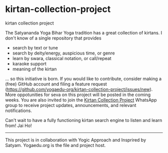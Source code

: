 # kirtan-collection-project
kirtan collection project

The Satyananda Yoga Bihar Yoga tradition has a great collection of kirtans. I don't know of a single repository that provides
- search by text or tune
- search by deity/energy, auspicious time, or genre
- learn by swara, classical notation, or call/repeat
- karaoke support
- meaning of the kirtan

... so this initiative is born. If you would like to contribute, consider making a (free) GitHub account and filing a feature request (https://github.com/yogaedu-org/kirtan-collection-project/issues/new). More oppotunities for seva on this project will be posted in the coming weeks. You are also invited to join the [Kirtan Collection Project](https://tiny.cc/ya-kirtan-collection-proj) WhatsApp group to receive project updates, announcements, and relevant notifications. 

Can't wait to have a fully functioning kirtan search engine to listen and learn from!
Jai Ho!

---

This project is in collaboration with Yogic Approach and Insprired by Satyam. Yogaedu.org is the file and project host. 
